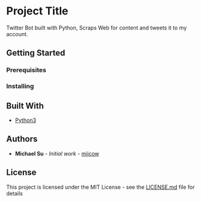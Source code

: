 # Project Title

Twitter Bot built with Python, Scraps Web for content and tweets it to my account.

## Getting Started

### Prerequisites

### Installing

## Built With

- [Python3](https://docs.python.org/3/)

## Authors

- **Michael Su** - _Initial work_ - [miicow](https://github.com/miicow)

## License

This project is licensed under the MIT License - see the [LICENSE.md](LICENSE.md) file for details
